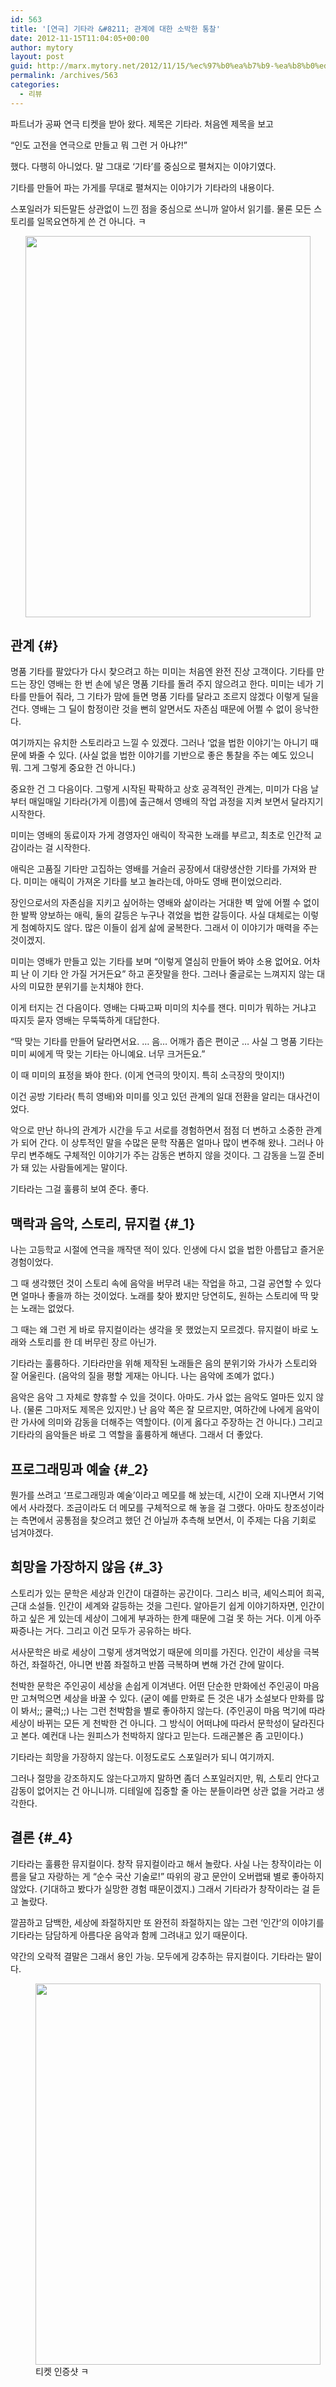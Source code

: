 ```yaml
---
id: 563
title: '[연극] 기타라 &#8211; 관계에 대한 소박한 통찰'
date: 2012-11-15T11:04:05+00:00
author: mytory
layout: post
guid: http://marx.mytory.net/2012/11/15/%ec%97%b0%ea%b7%b9-%ea%b8%b0%ed%83%80%eb%9d%bc-%ea%b4%80%ea%b3%84%ec%97%90-%eb%8c%80%ed%95%9c-%ec%86%8c%eb%b0%95%ed%95%9c-%ed%86%b5%ec%b0%b0/
permalink: /archives/563
categories:
  - 리뷰
---
```

파트너가 공짜 연극 티켓을 받아 왔다. 제목은 기타라. 처음엔 제목을 보고

“인도 고전을 연극으로 만들고 뭐 그런 거 아냐?!”

했다. 다행히 아니었다. 말 그대로 ‘기타’를 중심으로 펼쳐지는 이야기였다.

기타를 만들어 파는 가게를 무대로 펼쳐지는 이야기가 기타라의 내용이다.

스포일러가 되든말든 상관없이 느낀 점을 중심으로 쓰니까 알아서 읽기를. 물론 모든 스토리를 일목요연하게 쓴 건 아니다. ㅋ

<p style="text-align: center; clear: none; float: none;">
  <img src="http://marx.mytory.net/wp-content/uploads/1/cfile4.uf.1632433650A4CB8051B6BA.jpg" class="aligncenter" width="456" height="610" filename="기타라-유인물.jpg" filemime="image/jpeg" />
</p>

## 관계 {#}

명품 기타를 팔았다가 다시 찾으려고 하는 미미는 처음엔 완전 진상 고객이다. 기타를 만드는 장인 영배는 한 번 손에 넣은 명품 기타를 돌려 주지 않으려고 한다. 미미는 네가 기타를 만들어 줘라, 그 기타가 맘에 들면 명품 기타를 달라고 조르지 않겠다 이렇게 딜을 건다. 영배는 그 딜이 함정이란 것을 뻔히 알면서도 자존심 때문에 어쩔 수 없이 응낙한다.

여기까지는 유치한 스토리라고 느낄 수 있겠다. 그러나 ‘없을 법한 이야기’는 아니기 때문에 봐줄 수 있다. (사실 없을 법한 이야기를 기반으로 좋은 통찰을 주는 예도 있으니 뭐. 그게 그렇게 중요한 건 아니다.)

중요한 건 그 다음이다. 그렇게 시작된 팍팍하고 상호 공격적인 관계는, 미미가 다음 날부터 매일매일 기타라(가게 이름)에 출근해서 영배의 작업 과정을 지켜 보면서 달라지기 시작한다.

미미는 영배의 동료이자 가게 경영자인 애릭이 작곡한 노래를 부르고, 최초로 인간적 교감이라는 걸 시작한다.

애릭은 고품질 기타만 고집하는 영배를 거슬러 공장에서 대량생산한 기타를 가져와 판다. 미미는 애릭이 가져온 기타를 보고 놀라는데, 아마도 영배 편이었으리라.

장인으로서의 자존심을 지키고 싶어하는 영배와 삶이라는 거대한 벽 앞에 어쩔 수 없이 한 발짝 양보하는 애릭, 둘의 갈등은 누구나 겪었을 법한 갈등이다. 사실 대체로는 이렇게 첨예하지도 않다. 많은 이들이 쉽게 삶에 굴복한다. 그래서 이 이야기가 매력을 주는 것이겠지.

미미는 영배가 만들고 있는 기타를 보며 &#8220;이렇게 열심히 만들어 봐야 소용 없어요. 어차피 난 이 기타 안 가질 거거든요&#8221; 하고 혼잣말을 한다. 그러나 줄글로는 느껴지지 않는 대사의 미묘한 분위기를 눈치채야 한다. 

이게 터지는 건 다음이다. 영배는 다짜고짜 미미의 치수를 잰다. 미미가 뭐하는 거냐고 따지듯 묻자 영배는 무뚝뚝하게 대답한다.

&#8220;딱 맞는 기타를 만들어 달라면서요. &#8230; 음&#8230; 어깨가 좁은 편이군 &#8230; 사실 그 명품 기타는 미미 씨에게 딱 맞는 기타는 아니예요. 너무 크거든요.&#8221;

이 때 미미의 표정을 봐야 한다. (이게 연극의 맛이지. 특히 소극장의 맛이지!)

이건 공방 기타라( 특히 영배)와 미미를 잇고 있던 관계의 일대 전환을 알리는 대사건이었다.

악으로 만난 하나의 관계가 시간을 두고 서로를 경험하면서 점점 더 변하고 소중한 관계가 되어 간다. 이 상투적인 말을 수많은 문학 작품은 얼마나 많이 변주해 왔나. 그러나 아무리 변주해도 구체적인 이야기가 주는 감동은 변하지 않을 것이다. 그 감동을 느낄 준비가 돼 있는 사람들에게는 말이다.

기타라는 그걸 훌륭히 보여 준다. 좋다.

## 맥락과 음악, 스토리, 뮤지컬 {#_1}

나는 고등학교 시절에 연극을 깨작댄 적이 있다. 인생에 다시 없을 법한 아름답고 즐거운 경험이었다.

그 때 생각했던 것이 스토리 속에 음악을 버무려 내는 작업을 하고, 그걸 공연할 수 있다면 얼마나 좋을까 하는 것이었다. 노래를 찾아 봤지만 당연히도, 원하는 스토리에 딱 맞는 노래는 없었다. 

그 때는 왜 그런 게 바로 뮤지컬이라는 생각을 못 했었는지 모르겠다. 뮤지컬이 바로 노래와 스토리를 한 데 버무린 장르 아닌가.

기타라는 훌륭하다. 기타라만을 위해 제작된 노래들은 음의 분위기와 가사가 스토리와 잘 어울린다. (음악의 질을 평할 게재는 아니다. 나는 음악에 조예가 없다.) 

음악은 음악 그 자체로 향휴할 수 있을 것이다. 아마도. 가사 없는 음악도 얼마든 있지 않나. (물론 그마저도 제목은 있지만.) 난 음악 쪽은 잘 모르지만, 여하간에 나에게 음악이란 가사에 의미와 감동을 더해주는 역할이다. (이게 옳다고 주장하는 건 아니다.) 그리고 기타라의 음악들은 바로 그 역할을 훌륭하게 해낸다. 그래서 더 좋았다.

## 프로그래밍과 예술 {#_2}

뭔가를 쓰려고 &#8216;프로그래밍과 예술&#8217;이라고 메모를 해 놨는데, 시간이 오래 지나면서 기억에서 사라졌다. 조금이라도 더 메모를 구체적으로 해 놓을 걸 그랬다. 아마도 창조성이라는 측면에서 공통점을 찾으려고 했던 건 아닐까 추측해 보면서, 이 주제는 다음 기회로 넘겨야겠다.

## 희망을 가장하지 않음 {#_3}

스토리가 있는 문학은 세상과 인간이 대결하는 공간이다. 그리스 비극, 셰익스피어 희곡, 근대 소설들. 인간이 세계와 갈등하는 것을 그린다. 알아듣기 쉽게 이야기하자면, 인간이 하고 싶은 게 있는데 세상이 그에게 부과하는 한계 때문에 그걸 못 하는 거다. 이게 아주 짜증나는 거다. 그리고 이건 모두가 공유하는 바다. 

서사문학은 바로 세상이 그렇게 생겨먹었기 때문에 의미를 가진다. 인간이 세상을 극복하건, 좌절하건, 아니면 반쯤 좌절하고 반쯤 극복하며 변해 가건 간에 말이다.

천박한 문학은 주인공이 세상을 손쉽게 이겨낸다. 어떤 단순한 만화에선 주인공이 마음만 고쳐먹으면 세상을 바꿀 수 있다. (굳이 예를 만화로 든 것은 내가 소설보다 만화를 많이 봐서;; 쿨럭;;) 나는 그런 천박함을 별로 좋아하지 않는다. (주인공이 마음 먹기에 따라 세상이 바뀌는 모든 게 천박한 건 아니다. 그 방식이 어떠냐에 따라서 문학성이 달라진다고 본다. 예컨대 나는 원피스가 천박하지 않다고 믿는다. 드래곤볼은 좀 고민이다.)

기타라는 희망을 가장하지 않는다. 이정도로도 스포일러가 되니 여기까지. 

그러나 절망을 강조하지도 않는다고까지 말하면 좀더 스포일러지만, 뭐, 스토리 안다고 감동이 없어지는 건 아니니까. 디테일에 집중할 줄 아는 분들이라면 상관 없을 거라고 생각한다.

## 결론 {#_4}

기타라는 훌륭한 뮤지컬이다. 창작 뮤지컬이라고 해서 놀랐다. 사실 나는 창작이라는 이름을 달고 자랑하는 게 &#8220;순수 국산 기술로!&#8221; 따위의 광고 문안이 오버랩돼 별로 좋아하지 않았다. (기대하고 봤다가 실망한 경험 때문이겠지.) 그래서 기타라가 창작이라는 걸 듣고 놀랐다.

깔끔하고 담백한, 세상에 좌절하지만 또 완전히 좌절하지는 않는 그런 &#8216;인간&#8217;의 이야기를 기타라는 담담하게 아름다운 음악과 함께 그려내고 있기 때문이다.

약간의 오락적 결말은 그래서 용인 가능. 모두에게 강추하는 뮤지컬이다. 기타라는 말이다.

<p style="text-align: center; clear: none; float: none;">
  <figure style="width: 456px" class="wp-caption aligncenter"><img src="http://marx.mytory.net/wp-content/uploads/1/cfile8.uf.2017F03650A4CB8104858F.jpg" width="456" height="610" filename="기타라-티켓.jpg" filemime="image/jpeg" /><figcaption class="wp-caption-text">티켓 인증샷 ㅋ</figcaption></figure>
</p>